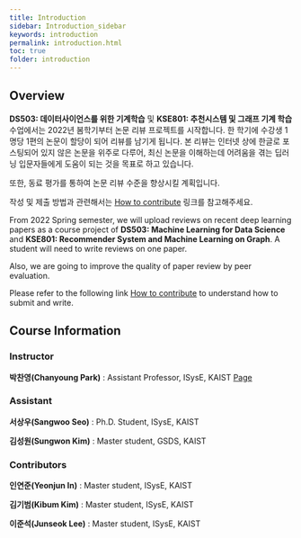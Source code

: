 ```yaml
---
title: Introduction
sidebar: Introduction_sidebar
keywords: introduction
permalink: introduction.html
toc: true
folder: introduction
---
```


## Overview

**DS503: 데이터사이언스를 위한 기계학습** 및 **KSE801: 추천시스템 및 그래프 기계 학습** 수업에서는 2022년 봄학기부터 논문 리뷰 프로젝트를 시작합니다. 한 학기에 수강생 1명당 1편의 논문이 할당이 되어 리뷰를 남기게 됩니다. 본 리뷰는 인터넷 상에 한글로 포스팅되어 있지 않은 논문을 위주로 다루어, 최신 논문을 이해하는데 어려움을 겪는 딥러닝 입문자들에게 도움이 되는 것을 목표로 하고 있습니다.

또한, 동료 평가를 통하여 논문 리뷰 수준을 향상시킬 계획입니다.

작성 및 제출 방법과 관련해서는 [How to contribute](/how_to_contribute.html) 링크를 참고해주세요.

From 2022 Spring semester, we will upload reviews on recent deep learning papers as a course project of **DS503: Machine Learning for Data Science** and **KSE801: Recommender System and Machine Learning on Graph**. A student will need to write reviews on one paper.

Also, we are going to improve the quality of paper review by peer evaluation.

Please refer to the following link [How to contribute](/how_to_contribute.html) to understand how to submit and write.


## Course Information

### Instructor

**박찬영(Chanyoung Park)** : Assistant Professor, ISysE, KAIST [Page](http://dsail.kaist.ac.kr/professor/)

### Assistant

**서상우(Sangwoo Seo)** : Ph.D. Student, ISysE, KAIST

**김성원(Sungwon Kim)** : Master student, GSDS, KAIST  

### Contributors

**인연준(Yeonjun In)** : Master student, ISysE, KAIST

**김기범(Kibum Kim)** : Master student, ISysE, KAIST

**이준석(Junseok Lee)** : Master student, ISysE, KAIST
